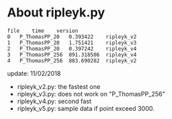 # About ripleyk.py

```
file	time	version
0	P_ThomasPP_20	0.393422	ripleyk_v2
1	P_ThomasPP_20	1.751421	ripleyk_v3
2	P_ThomasPP_20	0.397242	ripleyk_v4
3	P_ThomasPP_256	891.318586	ripleyk_v4
4	P_ThomasPP_256	883.690282	ripleyk_v2
```
update: 11/02/2018
* ripleyk_v2.py: the fastest one
* ripleyk_v3.py: does not work on "P_ThomasPP_256"
* ripleyk_v4.py: second fast
* ripleyk_v5.py: sample data if point exceed 3000. 
